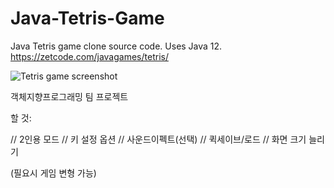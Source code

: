 # Java-Tetris-Game
Java Tetris game clone source code. Uses Java 12.  
https://zetcode.com/javagames/tetris/

![Tetris game screenshot](tetris_game.png)

객체지향프로그래밍 팀 프로젝트

할 것:

// 2인용 모드
// 키 설정 옵션
// 사운드이펙트(선택)
// 퀵세이브/로드
// 화면 크기 늘리기

(필요시 게임 변형 가능)
